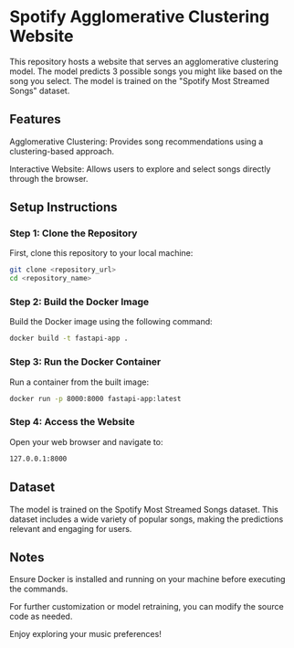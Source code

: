 # Spotify Agglomerative Clustering Website

This repository hosts a website that serves an agglomerative clustering model. The model predicts 3 possible songs you might like based on the song you select. The model is trained on the "Spotify Most Streamed Songs" dataset.

## Features

Agglomerative Clustering: Provides song recommendations using a clustering-based approach.

Interactive Website: Allows users to explore and select songs directly through the browser.

## Setup Instructions

### Step 1: Clone the Repository

First, clone this repository to your local machine:
```bash
git clone <repository_url>
cd <repository_name>
```

### Step 2: Build the Docker Image

Build the Docker image using the following command:
```bash
docker build -t fastapi-app .
```

### Step 3: Run the Docker Container

Run a container from the built image:
```bash
docker run -p 8000:8000 fastapi-app:latest
```

### Step 4: Access the Website

Open your web browser and navigate to:
```bash
127.0.0.1:8000
```

## Dataset

The model is trained on the Spotify Most Streamed Songs dataset. This dataset includes a wide variety of popular songs, making the predictions relevant and engaging for users.

## Notes

Ensure Docker is installed and running on your machine before executing the commands.

For further customization or model retraining, you can modify the source code as needed.

Enjoy exploring your music preferences!